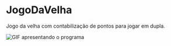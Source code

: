 # JogoDaVelha

Jogo da velha com contabilização de pontos para jogar em dupla.

<img src="https://www.dropbox.com/scl/fi/3w0g0qm379aghkw3axxd5/ApresentacaoJogoDaVelhaGif.gif?rlkey=5mtpiqhmoabyndp6mcfvcpgxk&raw=1" alt="GIF apresentando o programa"/>
